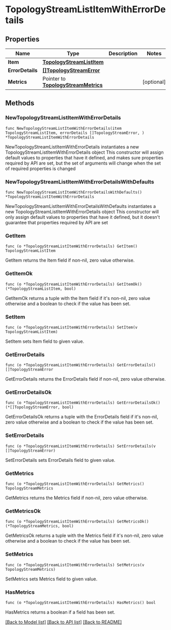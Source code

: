 # TopologyStreamListItemWithErrorDetails

## Properties

Name | Type | Description | Notes
------------ | ------------- | ------------- | -------------
**Item** | [**TopologyStreamListItem**](TopologyStreamListItem.md) |  | 
**ErrorDetails** | [**[]TopologyStreamError**](TopologyStreamError.md) |  | 
**Metrics** | Pointer to [**TopologyStreamMetrics**](TopologyStreamMetrics.md) |  | [optional] 

## Methods

### NewTopologyStreamListItemWithErrorDetails

`func NewTopologyStreamListItemWithErrorDetails(item TopologyStreamListItem, errorDetails []TopologyStreamError, ) *TopologyStreamListItemWithErrorDetails`

NewTopologyStreamListItemWithErrorDetails instantiates a new TopologyStreamListItemWithErrorDetails object
This constructor will assign default values to properties that have it defined,
and makes sure properties required by API are set, but the set of arguments
will change when the set of required properties is changed

### NewTopologyStreamListItemWithErrorDetailsWithDefaults

`func NewTopologyStreamListItemWithErrorDetailsWithDefaults() *TopologyStreamListItemWithErrorDetails`

NewTopologyStreamListItemWithErrorDetailsWithDefaults instantiates a new TopologyStreamListItemWithErrorDetails object
This constructor will only assign default values to properties that have it defined,
but it doesn't guarantee that properties required by API are set

### GetItem

`func (o *TopologyStreamListItemWithErrorDetails) GetItem() TopologyStreamListItem`

GetItem returns the Item field if non-nil, zero value otherwise.

### GetItemOk

`func (o *TopologyStreamListItemWithErrorDetails) GetItemOk() (*TopologyStreamListItem, bool)`

GetItemOk returns a tuple with the Item field if it's non-nil, zero value otherwise
and a boolean to check if the value has been set.

### SetItem

`func (o *TopologyStreamListItemWithErrorDetails) SetItem(v TopologyStreamListItem)`

SetItem sets Item field to given value.


### GetErrorDetails

`func (o *TopologyStreamListItemWithErrorDetails) GetErrorDetails() []TopologyStreamError`

GetErrorDetails returns the ErrorDetails field if non-nil, zero value otherwise.

### GetErrorDetailsOk

`func (o *TopologyStreamListItemWithErrorDetails) GetErrorDetailsOk() (*[]TopologyStreamError, bool)`

GetErrorDetailsOk returns a tuple with the ErrorDetails field if it's non-nil, zero value otherwise
and a boolean to check if the value has been set.

### SetErrorDetails

`func (o *TopologyStreamListItemWithErrorDetails) SetErrorDetails(v []TopologyStreamError)`

SetErrorDetails sets ErrorDetails field to given value.


### GetMetrics

`func (o *TopologyStreamListItemWithErrorDetails) GetMetrics() TopologyStreamMetrics`

GetMetrics returns the Metrics field if non-nil, zero value otherwise.

### GetMetricsOk

`func (o *TopologyStreamListItemWithErrorDetails) GetMetricsOk() (*TopologyStreamMetrics, bool)`

GetMetricsOk returns a tuple with the Metrics field if it's non-nil, zero value otherwise
and a boolean to check if the value has been set.

### SetMetrics

`func (o *TopologyStreamListItemWithErrorDetails) SetMetrics(v TopologyStreamMetrics)`

SetMetrics sets Metrics field to given value.

### HasMetrics

`func (o *TopologyStreamListItemWithErrorDetails) HasMetrics() bool`

HasMetrics returns a boolean if a field has been set.


[[Back to Model list]](../README.md#documentation-for-models) [[Back to API list]](../README.md#documentation-for-api-endpoints) [[Back to README]](../README.md)


